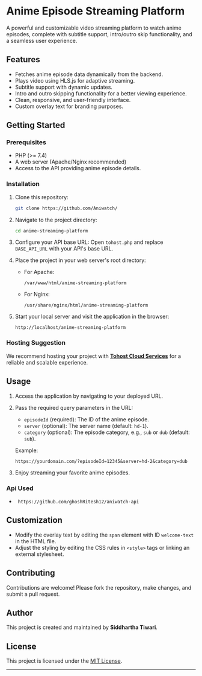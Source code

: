 # Anime Episode Streaming Platform

A powerful and customizable video streaming platform to watch anime episodes, complete with subtitle support, intro/outro skip functionality, and a seamless user experience.

## Features
- Fetches anime episode data dynamically from the backend.
- Plays video using HLS.js for adaptive streaming.
- Subtitle support with dynamic updates.
- Intro and outro skipping functionality for a better viewing experience.
- Clean, responsive, and user-friendly interface.
- Custom overlay text for branding purposes.

## Getting Started

### Prerequisites
- PHP (>= 7.4)
- A web server (Apache/Nginx recommended)
- Access to the API providing anime episode details.

### Installation

1. Clone this repository:
   ```bash
   git clone https://github.com/Aniwatch/
   ```

2. Navigate to the project directory:
   ```bash
   cd anime-streaming-platform
   ```

3. Configure your API base URL:
   Open `tohost.php` and replace `BASE_API_URL` with your API's base URL.

4. Place the project in your web server's root directory:
   - For Apache:
     ```
     /var/www/html/anime-streaming-platform
     ```
   - For Nginx:
     ```
     /usr/share/nginx/html/anime-streaming-platform
     ```

5. Start your local server and visit the application in the browser:
   ```
   http://localhost/anime-streaming-platform
   ```

### Hosting Suggestion
We recommend hosting your project with **[Tohost Cloud Services](https://tohost.in)** for a reliable and scalable experience.

## Usage
1. Access the application by navigating to your deployed URL.
2. Pass the required query parameters in the URL:
   - `episodeId` (required): The ID of the anime episode.
   - `server` (optional): The server name (default: `hd-1`).
   - `category` (optional): The episode category, e.g., `sub` or `dub` (default: `sub`).

   Example:
   ```
   https://yourdomain.com/?episodeId=12345&server=hd-2&category=dub
   ```

3. Enjoy streaming your favorite anime episodes.
### Api Used 
-  ```
    https://github.com/ghoshRitesh12/aniwatch-api
   ```
   
## Customization
- Modify the overlay text by editing the `span` element with ID `welcome-text` in the HTML file.
- Adjust the styling by editing the CSS rules in `<style>` tags or linking an external stylesheet.

## Contributing
Contributions are welcome! Please fork the repository, make changes, and submit a pull request.

## Author
This project is created and maintained by **Siddhartha Tiwari**.

## License
This project is licensed under the [MIT License](LICENSE).

---
